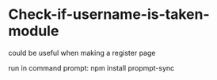 # Check-if-username-is-taken-module
could be useful when making a register page

run in command prompt: npm install propmpt-sync
